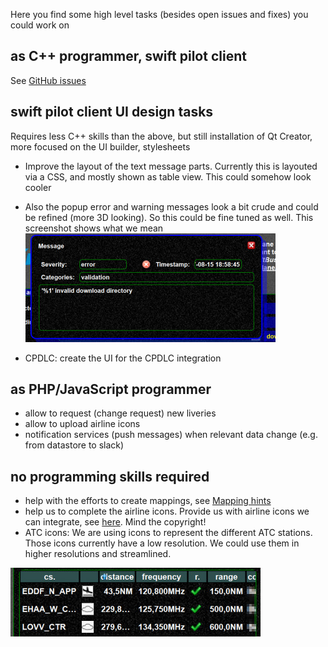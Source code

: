 <!--
    SPDX-FileCopyrightText: Copyright (C) swift Project Community / Contributors
    SPDX-License-Identifier: GFDL-1.3-only
-->

Here you find some high level tasks (besides open issues and fixes) you could work on

## as C++ programmer, swift pilot client

See [GitHub issues](https://github.com/swift-project/pilotclient/issues)

## swift pilot client UI design tasks

Requires less C++ skills than the above, but still installation of Qt Creator, more focused on the UI builder, stylesheets

* Improve the layout of the text message parts.
  Currently this is layouted via a CSS, and mostly shown as table view.
  This could somehow look cooler
* Also the popup error and warning messages look a bit crude and could be refined (more 3D looking).
  So this could be fine tuned as well.
  This screenshot shows what we mean
  ![](./../../img/popuperrormessage.jpg)

* CPDLC: create the UI for the CPDLC integration

## as PHP/JavaScript programmer

* allow to request (change request) new liveries
* allow to upload airline icons
* notification services (push messages) when relevant data change (e.g. from datastore to slack)

## no programming skills required

* help with the efforts to create mappings, see [Mapping hints](../../troubleshooting/model_mapping/mapping_hints.md)
* help us to complete the airline icons.
  Provide us with airline icons we can integrate, see [here](./airline_logos.md). Mind the copyright!
* ATC icons: We are using icons to represent the different ATC stations. Those icons currently have a low resolution.
  We could use them in higher resolutions and streamlined.

![](./../../img/atc_icons.jpg)
